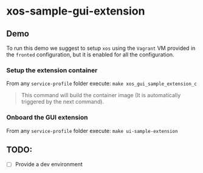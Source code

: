 # xos-sample-gui-extension

## Demo

To run this demo we suggest to setup `xos` using the `Vagrant` VM provided in the `fronted` configuration, but it is enabled for all the configuration.

### Setup the extension container

From any `service-profile` folder execute: `make xos_gui_sample_extension_c`

> This command will build the container image (It is automatically triggered by the next command).

### Onboard the GUI extension

From any `service-profile` folder execute: `make ui-sample-extension`

## TODO:

- [ ] Provide a dev environment